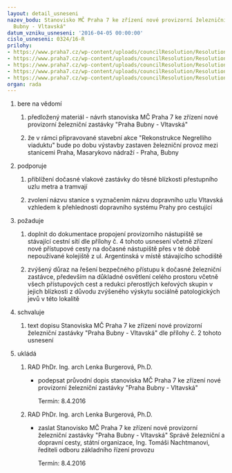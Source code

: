 ```yaml
---
layout: detail_usneseni
nazev_bodu: Stanovisko MČ Praha 7 ke zřízení nové provizorní železniční zastávky "Praha
  Bubny - Vltavská"
datum_vzniku_usneseni: '2016-04-05 00:00:00'
cislo_usneseni: 0324/16-R
prilohy:
- https://www.praha7.cz/wp-content/uploads/councilResolution/Resolutions/27592/export/Duvodova_zprava1Bubny~40533.doc
- https://www.praha7.cz/wp-content/uploads/councilResolution/Resolutions/27592/export/dopisRAD_LB_usn4~40532.doc
- https://www.praha7.cz/wp-content/uploads/councilResolution/Resolutions/27592/export/zadost~40531.pdf
- https://www.praha7.cz/wp-content/uploads/councilResolution/Resolutions/27592/export/situace~40530.pdf
- https://www.praha7.cz/wp-content/uploads/councilResolution/Resolutions/27592/export/export~299704.pdf
organ: rada
---
```

<ol id="urzList" class="urzList_view"><li id="" class="urzClass1"><span name="1">bere na vědomí</span><ol class="urzOlClass"><li style="text-align: left;" id="" class="urzClass2"><span><p>předložený materiál - návrh stanoviska MČ Praha 7 ke zřízení nové provizorní železniční zastávky "Praha&nbsp;Bubny - Vltavská"</p></span></li><li style="text-align: left;" id="" class="urzClass2"><span><p>že v rámci připravované stavební akce "Rekonstrukce Negrelliho viaduktu" bude po dobu výstavby zastaven železniční provoz mezi stanicemi Praha, Masarykovo nádraží - Praha, Bubny</p></span></li></ol></li><li id="" class="urzClass1"><span name="15">podporuje</span><ol id="" class="urzOlClass"><li style="text-align: left;" id="" class="urzClass2"><span><p>přiblížení dočasné vlakové zastávky do těsné blízkosti přestupního uzlu metra a tramvají<br></p></span></li><li style="text-align: left;" id="" class="urzClass2"><span><p>zvolení názvu stanice s vyznačením názvu dopravního uzlu Vltavská vzhledem k přehlednosti dopravního systému Prahy pro cestující</p></span></li></ol></li><li id="" class="urzClass1"><span name="62">požaduje</span><ol class="urzOlClass"><li style="text-align: left;" id="" class="urzClass2"><span><p>doplnit do dokumentace propojení provizorního nástupiště se stávající cestní sítí dle přílohy č. 4 tohoto usnesení včetně&nbsp;zřízení nové přístupové cesty na dočasné nástupiště přes v té době nepoužívané kolejiště z ul. Argentinská v místě stávajícího schodiště<br></p></span></li><li style="text-align: left;" id="" class="urzClass2"><span><p>zvýšený důraz na řešení bezpečného přístupu k dočasné železniční zastávce, především na důkladné osvětlení celého prostoru včetně všech přístupových cest a redukci přerostlých keřových skupin v jejich blízkosti z důvodu zvýšeného výskytu sociálně patologických jevů v této lokalitě</p></span></li></ol></li><li id="" class="urzClass1"><span name="24">schvaluje</span><ol class="urzOlClass"><li style="text-align: left;" id="" class="urzClass2"><span><p>text dopisu Stanoviska MČ Praha 7 ke zřízení nové provizorní železniční zastávky "Praha Bubny - Vltavská" dle přílohy č. 2 tohoto usnesení</p></span></li></ol></li><li class="urzClass1" id="urzUkoly"><span name="1">ukládá</span><ol class="urzOlClass"><li class="urzClass2"><span><p>RAD PhDr. Ing. arch Lenka Burgerová, Ph.D.</p></span><ul class="urzUlClass"><li class="urzClass3"><span><p>podepsat průvodní dopis stanoviska MČ Praha 7 ke zřízení nové provizorní železniční zastávky "Praha Bubny - Vltavská"</p></span><span class="urzUkolTermin">  Termín:&nbsp;8.4.2016</span></li></ul></li><li class="urzClass2"><span><p>RAD PhDr. Ing. arch Lenka Burgerová, Ph.D.</p></span><ul class="urzUlClass"><li class="urzClass3"><span><p>zaslat Stanovisko MČ Praha 7 ke zřízení nové provizorní železniční zastávky "Praha Bubny - Vltavská" Správě železniční a dopravní cesty, státní organizace, Ing. Tomáši Nachtmanovi, řediteli odboru základního řízení provozu</p></span><span class="urzUkolTermin">  Termín:&nbsp;8.4.2016</span></li></ul></li></ol></li></ol>